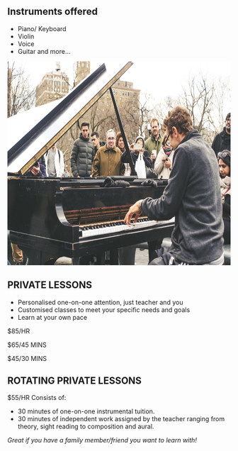 ## Instruments offered
* Piano/ Keyboard
* Violin
* Voice
* Guitar
and more...

<img src="images/nazar-yakymenko-uMz8NJp_xpk-unsplash.jpg" alt="ismbondi" width="700" height="460">

## PRIVATE LESSONS

* Personalised one-on-one attention, just teacher and you
* Customised classes to meet your specific needs and goals
* Learn at your own pace

$85/HR

$65/45 MINS

$45/30 MINS

## ROTATING PRIVATE LESSONS
$55/HR
Consists of:
- 30 minutes of one-on-one instrumental tuition.
- 30 minutes of independent work assigned by the teacher ranging from theory, sight reading to composition and aural.

*Great if you have a family member/friend you want to learn with!*
